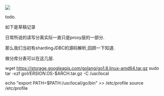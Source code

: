 ![](https://o4dyfn0ef.qnssl.com/image/2017-02-23-AmazonRDS_ProductBanner.png?imageView2/2/h/300) 



todo. 

如下是草稿记录 

日常所说的读写分离实际一直只是proxy层的一部分. 

那么我们当初有shardingJDBC的源码解析,回顾一下知道. 

做分库分表可以在这几层. 

wget https://storage.googleapis.com/golang/go1.8.linux-amd64.tar.gz
sudo tar -xzf go$VERSION.$OS-$ARCH.tar.gz -C /usr/local 

echo "export PATH=$PATH:/usr/local/go/bin" >> /etc/profile
source /etc/profile 

